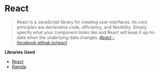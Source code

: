 # React
> React is a JavaScript library for creating user interfaces. Its core principles are declarative code, efficiency, and flexibility. Simply specify what your component looks like and React will keep it up-to-date when the underlying data changes.
> *[React - facebook.github.io/react](http://facebook.github.io/react)*

**Libraries Used**

- [React](https://facebook.github.io/react/)
- [Ramda](http://ramdajs.com/)
